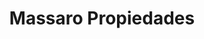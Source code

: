 ---
title: "Massaro Propiedades"
url: /ciudad-autonoma-de-buenos-aires/massaro-propiedades/
shop: agente inmobiliario
---
